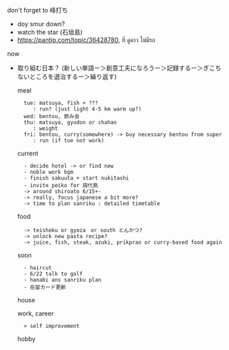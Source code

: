 don't forget to 峰打ち
- doy smur down?
- watch the star (石垣島)
- https://pantip.com/topic/36428780, ที่ ดูดาว ไม่มีรถ

now
- 取り組む日本？ (新しい単語ー＞創意工夫になろうー＞記録するー＞ぎこちないところを退治するー＞繰り返す)

	meal
	
		tue: matsuya, fish + ???
		   : run? (just light 4-5 km warm up?)
		wed: bentou, 飲み会
		thu: matsuya, gyudon or chahan
		   : weight
		fri: bentou, curry(somewhere) -> buy necessary bentou from super
		   : run (if tue not work)


	current

		- decide hotel -> or find new
		- noble work bgm
		- finish sakuuta + start nukitashi
		- invite peiko for 田代島
		-> around shiroato 6/15+-
		-> really, focus japanese a bit more?
		-> time to plan sanriku : detailed timetable
		
		
	food
		
		-> teishoku or gyoza　or south とんかつ?
		-> unlock new pasta recipe?
		-> juice, fish, steak, azuki, prikprao or curry-based food again
		
	soon
		
		- haircut
		- 6/22 talk to golf
		- hanabi ans sanriku plan
		- 在留カード更新
	house
	
	work, career
	
		> self improvement
		
	hobby
			

			
		
